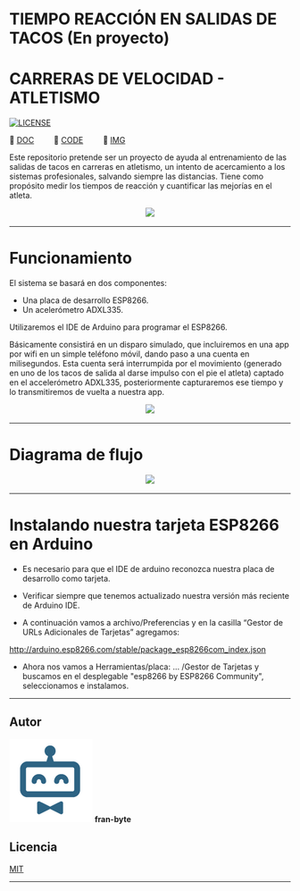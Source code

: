 # TIEMPO REACCIÓN EN SALIDAS DE TACOS (En proyecto)
# CARRERAS DE VELOCIDAD - ATLETISMO

[![LICENSE](https://img.shields.io/badge/license-MIT-lightgrey.svg)](/LICENSE.txt)

📕  [DOC](/doc)         📕  [CODE](/code)         📕  [IMG](/img)        


Este repositorio pretende ser un proyecto de ayuda al entrenamiento de las salidas de tacos en carreras en atletismo, un intento de acercamiento a los sistemas profesionales, salvando siempre las distancias. Tiene como propósito medir los tiempos de reacción y cuantificar las mejorías en el atleta.




<p align="center">
  <img src="https://github.com/fran-byte/tiempo_reaccion/blob/main/mdArchives/tacos_salida.jpg">
</p>


---
# Funcionamiento

El sistema se basará en dos componentes:
- Una placa de desarrollo ESP8266.
- Un acelerómetro ADXL335.

Utilizaremos el IDE de Arduino para programar el ESP8266.

Básicamente consistirá en un disparo simulado, que incluiremos en una app por wifi en un simple teléfono móvil, dando paso a una cuenta en milisegundos.
Esta cuenta será interrumpida por el movimiento (generado en uno de los tacos de salida al darse impulso con el pie el atleta) captado en el accelerómetro ADXL335, posteriormente capturaremos ese tiempo y lo transmitiremos de vuelta a nuestra app.

<p align="center">
  <img src="https://github.com/fran-byte/tiempo_reaccion/blob/main/mdArchives/modulo-esp8266-esp&ADXL335jpg.jpg">
</p>

---

# Diagrama de flujo

<p align="center">
  <img src="https://github.com/fran-byte/tiempo_reaccion/blob/main/mdArchives/diag.jpg">
</p>

---

# Instalando nuestra tarjeta ESP8266 en Arduino

- Es necesario para que el IDE de arduino reconozca nuestra placa de desarrollo como tarjeta.

- Verificar siempre que tenemos actualizado nuestra versión más reciente de Arduino IDE.

- A continuación vamos a archivo/Preferencias y en la casilla  “Gestor de URLs Adicionales de Tarjetas” agregamos:

http://arduino.esp8266.com/stable/package_esp8266com_index.json

- Ahora nos vamos a Herramientas/placa: … /Gestor de Tarjetas y buscamos en el desplegable "esp8266 by ESP8266 Community", seleccionamos e instalamos.

---

## Autor ️
<img src="mdArchives/logo.png"/> **fran-byte**



## Licencia
[MIT](https://choosealicense.com/licenses/mit/)

---
